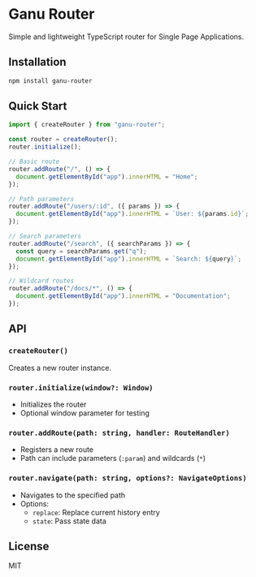 # Ganu Router

Simple and lightweight TypeScript router for Single Page Applications.

## Installation

```bash
npm install ganu-router
```

## Quick Start

```typescript
import { createRouter } from "ganu-router";

const router = createRouter();
router.initialize();

// Basic route
router.addRoute("/", () => {
  document.getElementById("app").innerHTML = "Home";
});

// Path parameters
router.addRoute("/users/:id", ({ params }) => {
  document.getElementById("app").innerHTML = `User: ${params.id}`;
});

// Search parameters
router.addRoute("/search", ({ searchParams }) => {
  const query = searchParams.get("q");
  document.getElementById("app").innerHTML = `Search: ${query}`;
});

// Wildcard routes
router.addRoute("/docs/*", () => {
  document.getElementById("app").innerHTML = "Documentation";
});
```

## API

### `createRouter()`

Creates a new router instance.

### `router.initialize(window?: Window)`

- Initializes the router
- Optional window parameter for testing

### `router.addRoute(path: string, handler: RouteHandler)`

- Registers a new route
- Path can include parameters (`:param`) and wildcards (`*`)

### `router.navigate(path: string, options?: NavigateOptions)`

- Navigates to the specified path
- Options:
  - `replace`: Replace current history entry
  - `state`: Pass state data

## License

MIT
